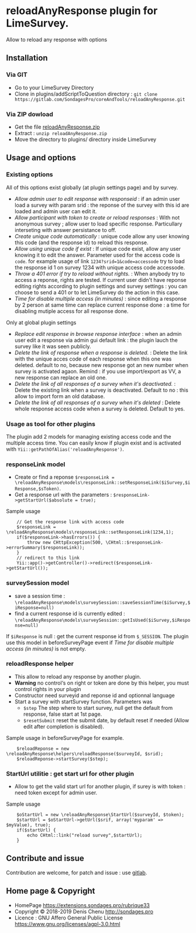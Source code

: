 # reloadAnyResponse plugin for LimeSurvey. #

Allow to reload any response with options

## Installation

### Via GIT
- Go to your LimeSurvey Directory
- Clone in plugins/addScriptToQuestion directory : `git clone https://gitlab.com/SondagesPro/coreAndTools/reloadAnyResponse.git`

### Via ZIP dowload
- Get the file [reloadAnyResponse.zip](https://extensions.sondages.pro/IMG/auto/reloadAnyResponse.zip)
- Extract : `unzip reloadAnyResponse.zip`
- Move the directory to plugins/ directory inside LimeSurvey

## Usage and options

### Existing options

All of this options exist globally (at plugin settings page) and by survey.

- _Allow admin user to edit response with responseid_ : if an admin user load a survey with param srid : the reponse of the survey with this id are loaded and admin user can edit it.
- _Allow participant with token to create or reload responses_ : With not anonymous survey ; allow user to load specific response. Particullary interseting with answer persistance to off.
- _Create unique code automatically_ : unique code allow any user knowing this code (and the response id) to reload this response. 
- _Allow using unique code if exist_ : If unique code exist, allow any user knowing it to edit the answer. Parameter used for the access code is `code`. for example usage of link `1234?srid=1&code=accessode` try to load the response id 1 on survey 1234 with unique access code accessode.
- _Throw a 401 error if try to reload without rights._ : When anybody try to access a reponse, rights are tested. If current user didn't have reponse editing rights according to plugin settings and survey settings : you can choose to send a 401 or to let LimeSurvey do the action in this case.
- _Time for disable multiple access (in minutes)_ : since editing a response by 2 person at same time can replace current response done : a time for disabling mutiple access for all response done.

Only at global plugin settings

- _Replace edit response in browse response interface_ : when an admin user edit a response via admin gui default link : the plugin lauch the survey like it was seen publicly.
- _Delete the link of response when a response is deleted._ : Delete the link with the unique acces code of each response when this one was deleted. default to no, because new response got an new number when survey is activated agaon. Remind : if you use import/export as VV, a new response can replace an old one.
- _Delete the link of all responses of a survey when it's deactivated._ : Delete the existing link when a survey is deactivated. Default to no : this allow to import form an old database.
- _Delete the link of all responses of a survey when it's deleted_ : Delete whole response access code when a survey is deleted. Default to yes.

### Usage as tool for other plugins

The plugin add 2 models for managing existing access code and the multiple access time. You can easily know if plugin exist and is activated with `Yii::getPathOfAlias('reloadAnyResponse')`.

### responseLink model

- Create or find a reponse `$responseLink = \reloadAnyResponse\models\responseLink::setResponseLink($iSurvey,$iResponse,$sToken)`.
- Get a response url with the parameters : `$responseLink->getStartUrl($absolute = true);`

Sample usage
````
    // Get the response link with access code
    $responseLink = \reloadAnyResponse\models\responseLink::setResponseLink(1234,1);
    if($responseLink->hasErrors()) {
        throw new CHttpException(500, \CHtml::$responseLink->errorSummary($responseLink));
    }
    // redirect to this link
    Yii::app()->getController()->redirect($responseLink->getStartUrl());
````

### surveySession model

- save a session time : `\reloadAnyResponse\models\surveySession::saveSessionTime($iSurvey,$iResponse=null)`
- find a current response id is currently edited : `\reloadAnyResponse\models\surveySession::getIsUsed($iSurvey,$iResponse=null)`

If `$iResponse` is null : get the current response id from `$_SESSION`. The plugin use this model in beforeSurveyPage event if _Time for disable multiple access (in minutes)_ is not empty.

### reloadResponse helper

- This allow to reload any response by another plugin.
- **Warning** no control‘s on right or token are done by this helper, you must control rights in your plugin
- Constructor need surveyid and reponse id and optionnal language
- Start a survey with startSurvey function. Parameters was
    - `$step` The step where to start survey, null get the default from response, false start at 1st page.
    - `$resetSubmit` reset the submit date, by default reset if needed (Allow edit after completion is disabled).

Sample usage in beforeSurveyPage for example.
````
    $reloadReponse = new \reloadAnyResponse\helpers\reloadResponse($surveyId, $srid);
    $reloadReponse->startSurvey($step);
````

### StartUrl utilitie : get start url for other plugin

- Allow to get the valid start url for another plugin, if surey is with token : need token except for admin user.

Sample usage
````
    $oStartUrl = new \reloadAnyResponse\StartUrl($surveyId, $token);
    $startUrl = $oStartUrl->getUrl($srif, array('myparam' => $myValue), true);
    if($startUrl) {
        echo CHtml::link("reload survey",$startUrl);
    }
````

## Contribute and issue

Contribution are welcome, for patch and issue : use [gitlab]( https://gitlab.com/SondagesPro/coreAndTools/reloadAnyResponse).

## Home page & Copyright
- HomePage <https://extensions.sondages.pro/rubrique33>
- Copyright © 2018-2019 Denis Chenu <http://sondages.pro>
- Licence : GNU Affero General Public License <https://www.gnu.org/licenses/agpl-3.0.html>
